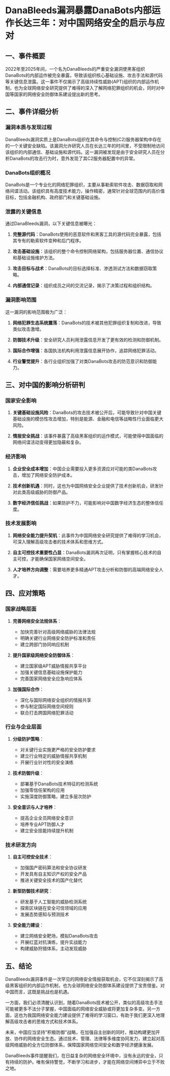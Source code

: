 # DanaBleeds漏洞暴露DanaBots内部运作长达三年：对中国网络安全的启示与应对

## 一、事件概要

2022年至2025年间，一个名为DanaBleeds的严重安全漏洞使黑客组织DanaBots的内部运作被完全暴露，导致该组织核心基础设施、攻击手法和源代码等关键信息泄露。这一事件不仅揭示了高级持续性威胁(APT)组织的内部运作机制，也为全球网络安全研究提供了难得的深入了解网络犯罪组织的机会，同时对中国等国家的网络安全防御体系建设提出新的思考。

## 二、事件详细分析

### 漏洞本质与发现过程

DanaBleeds漏洞实质上是DanaBots组织在其命令与控制(C2)服务器架构中存在的一个关键安全缺陷。该漏洞允许研究人员在长达三年的时间里，不受限制地访问该组织的内部通信、基础设施和源代码。这一漏洞被发现是由于安全研究人员在分析DanaBots的攻击行为时，意外发现了其C2服务器配置中的异常。

### DanaBots组织概况

DanaBots是一个专业化的网络犯罪组织，主要从事勒索软件攻击、数据窃取和网络间谍活动。该组织具有高度技术能力，操作精密，通常针对全球范围内的高价值目标，包括金融机构、政府部门和关键基础设施。

### 泄露的关键信息

通过DanaBleeds漏洞，以下关键信息被曝光：

1. **完整源代码**：DanaBots使用的恶意软件和黑客工具的源代码完全暴露，包括其专有的勒索软件变种和后门程序。

2. **攻击基础设施**：该组织的整个命令控制网络架构，包括服务器位置、通信协议和基础设施维护方法。

3. **攻击目标与战术**：DanaBots的目标选择标准、渗透测试方法和数据窃取策略。

4. **内部通信记录**：组织成员之间的交流记录，揭示了决策过程和组织结构。

### 漏洞影响范围

这一漏洞的影响范围极为广泛：

1. **网络犯罪生态系统震荡**：DanaBots的技术被其他犯罪组织复制和改进，导致类似攻击激增。

2. **防御技术升级**：安全研究人员利用泄露信息开发了更有效的检测和防御机制。

3. **国际合作增强**：各国执法机构利用泄露信息展开协作，追踪网络犯罪活动。

4. **行业警觉提升**：各行业组织加强了对类DanaBots攻击的防范意识和防御能力。

## 三、对中国的影响分析研判

### 国家安全影响

1. **关键基础设施风险**：DanaBots的攻击技术被公开后，可能导致针对中国关键基础设施的模仿性攻击增加，特别是能源、金融和电信等战略性行业面临更大风险。

2. **情报安全挑战**：该事件暴露了高级黑客组织的运作模式，可能使得中国面临的网络间谍活动变得更加隐蔽和复杂。

### 经济影响

1. **企业安全成本增加**：中国企业需要投入更多资源应对可能的类DanaBots攻击，增加了网络安全防护成本。

2. **技术创新机遇**：同时，这也为中国网络安全企业提供了技术创新机会，研发针对此类高级威胁的防御产品。

3. **数字经济信任挑战**：如果防护不力，可能影响对中国数字经济生态的整体信任度。

### 技术发展影响

1. **网络安全能力提升契机**：此事件为中国网络安全研究提供了难得的学习机会，可深入理解高级攻击者的技术体系和思维方式。

2. **自主可控技术重要性凸显**：DanaBots漏洞再次证明，只有掌握核心技术的自主可控，才能确保国家网络空间安全。

3. **人才培养方向调整**：需要培养更多精通APT攻击分析和防御的高端网络安全人才。

## 四、应对策略

### 国家战略层面

1. **完善网络安全法规体系**：
   - 加快完善针对高级网络威胁的法律法规
   - 明确关键行业网络安全防护标准和责任
   - 建立跨部门协同响应机制

2. **提升国家级网络安全防御体系**：
   - 建立国家级APT威胁情报共享平台
   - 加强关键信息基础设施保护能力
   - 完善国家网络安全应急响应体系

3. **加强国际合作**：
   - 深化与国际网络安全组织的情报共享
   - 参与制定国际网络空间规则
   - 联合打击跨国网络犯罪活动

### 行业与企业层面

1. **分级防护策略**：
   - 对关键行业实施更严格的安全防护要求
   - 建立行业特定的威胁情报共享机制
   - 开展行业针对性的安全演练

2. **技术防御升级**：
   - 部署基于DanaBots技术特征的检测系统
   - 加强零信任架构的应用
   - 实施深度防御策略，建立多层次防护

3. **安全意识与人才培养**：
   - 提高企业全员网络安全意识
   - 培养专业APT防御人才
   - 建立安全技能持续提升机制

### 技术研发方向

1. **自主可控安全技术**：
   - 加强国产密码算法和安全协议研发
   - 开发具有自主知识产权的安全产品
   - 推进关键安全技术的国产化替代

2. **新型防御技术研究**：
   - 研发基于人工智能的威胁检测系统
   - 探索区块链在安全可信领域的应用
   - 发展态势感知与预测技术

3. **安全能力建设**：
   - 建立网络安全靶场，模拟DanaBots攻击
   - 开展红蓝对抗演练，提升实战能力
   - 构建威胁狩猎体系，主动发现威胁

## 五、结论

DanaBleeds漏洞事件是一次罕见的网络安全情报获取机会，它不仅深刻揭示了高级黑客组织的内部运作机制，也为全球网络安全防御体系建设提供了宝贵借鉴。对中国而言，这既是挑战也是机遇。

一方面，我们必须清醒认识到，随着DanaBots技术被公开，类似的高级攻击手法可能被更多不法分子掌握，中国面临的网络安全威胁或将更加复杂多变。另一方面，这也为我国网络安全能力建设提供了难得的学习窗口，有助于我们更深入地理解高级攻击者的思维方式和技术体系。

未来，中国应当坚持"积极防御"战略，在加强自主创新的同时，推动构建更加开放、协作的网络安全生态。通过技术、管理、法律等多维度协同发力，建立起对高级网络威胁的全方位防御体系，保障国家网络空间安全和数字经济健康发展。

DanaBleeds事件提醒我们，在日益复杂的网络安全环境中，没有永远的安全，只有持续的防护。唯有保持警觉，不断学习和进步，才能在网络空间博弈中立于不败之地。